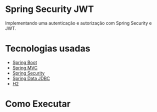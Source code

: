 <h1 align="left">
  Spring Security JWT
</h1>

Implementando uma autenticação e autorização com Spring Security e JWT.

# Tecnologias usadas
 
- [Spring Boot](https://spring.io/projects/spring-boot)
- [Spring MVC](https://docs.spring.io/spring-framework/reference/web/webmvc.html)
- [Spring Security](https://spring.io/projects/spring-security)
- [Spring Data JDBC](https://spring.io/projects/spring-data-jdbc)
- [H2](https://www.h2database.com)

# Como Executar
